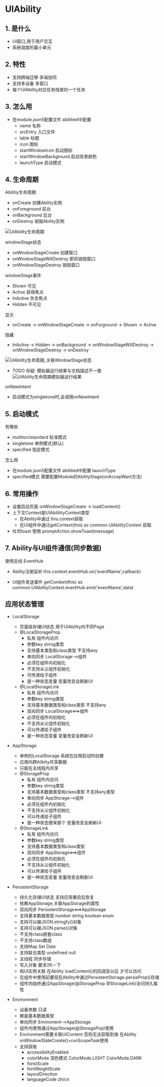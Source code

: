 # UIAbility
## 1. 是什么
- UI窗口,用于用户交互
- 系统调度的最小单元

## 2. 特性
- 支持跨端迁移 多端协同
- 支持多设备 多窗口
- 每个UIAbility对应任务栈里的一个任务


## 3. 怎么用
- 在module.json5配置文件 abilitied中配置
  - name 名称
  - srcEntry 入口文件
  - lable 标题
  - icon 图标
  - startWindowIcon 启动图标
  - startWindowBackground 启动背景颜色
  - launchType 启动模式

## 4. 生命周期
Abilitiy生命周期
- onCreate 创建Ability实例
- onForeground 前台
- onBackground 后台
- onDestroy 销毁Ability实例
  
![UIAbility生命周期](image/UIAbility生命周期.png)

windowStage状态
- onWindowStageCreate 创建窗口
- onWindowStageWillDestroy 即将销毁窗口
- onWindowStageDestroy 销毁窗口
  
windowStage事件
- Shown 可见
- Active 获得焦点
- InActive 失去焦点
- Hidden 不可见
  
显示
- onCreate -> onWindowStageCreate -> onForground -> Shown -> Active
  
隐藏
- InActive -> Hidden -> onBackground -> onWindowStageWillDestroy -> onWindowStageDestroy -> onDestroy

![UIAbility生命周期_关联WindowStage状态](image/UIAbility生命周期_关联WindowStage状态.png)

- TODO 存疑: 模拟器运行结果与文档描述不一致
![UIAbility生命周期模拟器运行结果](image/UIAbility生命周期模拟器运行结果.png)

onNewIntent
- 启动模式为singletone时,会调用onNewIntent

## 5. 启动模式
有哪些
  - multiton/standard 标准模式
  - singletone 单例模式(默认)
  - specified 指定模式

怎么用
  - 在module.json5配置文件 abilitied中配置 launchType
  - specified模式 需要配置Module的AbilityStage(onAccepWant方法)

## 6. 常用操作
- 设置启动页面 onWindowStageCreate -> loadContent()
- 上下文Context是UIAbilitityContext类型
    - 在Ability中通过 this.context获取
    - 在UI组件中通过getContext(this) as common.UIAbilityContext 获取
- 吐司toast 使用 promptAction.showToast(message)


## 7. Ability与UI组件通信(同步数据)
使用总线 EventHub
- Ability注册监听 
  this.context.eventHub.on('eventName',callback)

- UI组件发送事件 
  getContext(this) as common.UIAbilityContext.eventHub.emit('eventName',data)
  
## 应用状态管理
- LocalStorage 
  - 页面级存储UI状态 用于UIAbility内不同Page
  - @LocalStorageProp
    - 私有 组件内访问
    - 参数key string类型
    - 支持基本类型和class类型 不支持any
    - 单向同步 LocalStorage-->组件
    - 必须在组件内初始化
    - 不支持从父组件初始化
    - 可传递给子组件
    - 是一种状态变量 变量改变会刷新UI
  - @LocalStorageLink
    - 私有 组件内访问
    - 参数key string类型
    - 支持基本数据类型和class类型 不支持any
    - 双向同步 LocalStorage<==>组件
    - 必须在组件内初始化
    - 不支持从父组件初始化
    - 可以传递给子组件
    - 是一种状态变量 变量改变会刷新UI
- AppStorage 
  - 单例的LocalStorage 系统在应用启动时创建
  - 应用内跨Alibity共享数据
  - 只能在主线程内共享
  - @StorageProp
    - 私有 组件内访问
    - 参数key string类型
    - 支持基本数据类型和class类型 不支持any类型
    - 单向同步 AppStorage-->组件
    - 必须在组件内初始化
    - 不支持从父组件初始化
    - 可以传递给子组件
    - 是一种状态便来那个 变量改变会刷新UI
  - @StorageLink
    - 私有 组件内访问
    - 参数key string类型
    - 支持基本数据类型和class类型
    - 双向同步 AppStorage<==>组件
    - 必须在组件内初始化
    - 不支持从父组件初始化
    - 可以传递给子组件
    - 是一种状态变量 变量改变会刷新UI

- PersistentStorage 
  - 持久化存储UI状态 支持应用重启后恢复 
  - 依赖AppStorage,关联AppStorage的属性
  - 双向同步 PersistentStorage<==>AppStorage
  - 支持基本数据类型 number string boolean enum
  - 支持可以被JSON.stringfy()对象
  - 支持可以被JSON.parse()对象
  - 不支持class嵌套class
  - 不支持class数组
  - 支持Map Set Date
  - 支持联合类型 undefined null
  - 主线程 同步存储
  - 写入对象 要求2K一下
  - 和UI实例关联 在Ability loadContent()的回调及以后 才可以访问
  - 在组件中使用前要现在Ability中通过PersistentStorage.persisProp()存储
  - 组件内始终通过AppStorage(@StorageProp @StorageLink)访问持久属性

- Environment 
  - 设备参数 只读 
  - 都是基本数据类型
  - 单向同步 Enviroment-->AppStorage
  - 组件内使用通过AppStorage(@StoragePop)使用
  - Environment需要关联UIContent 否则无法获取到值 在Ability onWindowStateCreate()+runScopeTask使用
  - 支持获取 
    - accessibilityEnabled
    - colorMode 深色模式 ColorMode.LIGHT ColorMode.DARK
    - fonstScale
    - fontWeightScale
    - layoutDirection
    - languageCode zh/cn

